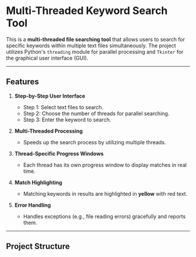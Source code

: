 # **Multi-Threaded Keyword Search Tool**

This is a **multi-threaded file searching tool** that allows users to search for specific keywords within multiple text files simultaneously. The project utilizes Python's `threading` module for parallel processing and `Tkinter` for the graphical user interface (GUI).

---

## **Features**

1. **Step-by-Step User Interface**  
   - Step 1: Select text files to search.  
   - Step 2: Choose the number of threads for parallel searching.  
   - Step 3: Enter the keyword to search.  

2. **Multi-Threaded Processing**  
   - Speeds up the search process by utilizing multiple threads.

3. **Thread-Specific Progress Windows**  
   - Each thread has its own progress window to display matches in real time.

4. **Match Highlighting**  
   - Matching keywords in results are highlighted in **yellow** with red text.

5. **Error Handling**  
   - Handles exceptions (e.g., file reading errors) gracefully and reports them.

---

## **Project Structure**

